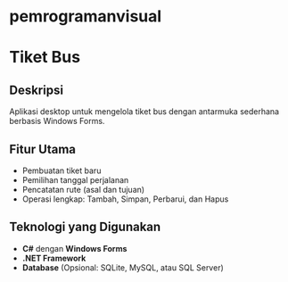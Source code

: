 # pemrogramanvisual
# Tiket Bus

## Deskripsi
Aplikasi desktop untuk mengelola tiket bus dengan antarmuka sederhana berbasis Windows Forms.

## Fitur Utama
- Pembuatan tiket baru
- Pemilihan tanggal perjalanan
- Pencatatan rute (asal dan tujuan)
- Operasi lengkap: Tambah, Simpan, Perbarui, dan Hapus

## Teknologi yang Digunakan
- **C#** dengan **Windows Forms**
- **.NET Framework**
- **Database** (Opsional: SQLite, MySQL, atau SQL Server)





